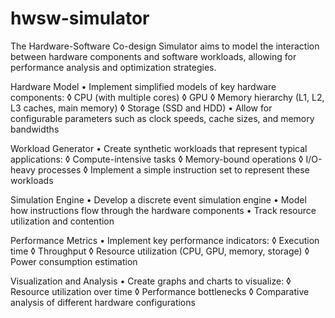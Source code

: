 # hwsw-simulator
The Hardware-Software Co-design Simulator aims to model the interaction between hardware components and software workloads, allowing for performance analysis and optimization strategies.


Hardware Model
• Implement simplified models of key hardware components:
  ◊ CPU (with multiple cores)
  ◊ GPU
  ◊ Memory hierarchy (L1, L2, L3 caches, main memory)
  ◊ Storage (SSD and HDD)
• Allow for configurable parameters such as clock speeds, cache sizes, and memory bandwidths

Workload Generator
• Create synthetic workloads that represent typical applications:
  ◊ Compute-intensive tasks
  ◊ Memory-bound operations
  ◊ I/O-heavy processes
  ◊ Implement a simple instruction set to represent these workloads

Simulation Engine
• Develop a discrete event simulation engine
• Model how instructions flow through the hardware components
• Track resource utilization and contention

Performance Metrics
• Implement key performance indicators:
  ◊ Execution time
  ◊ Throughput
  ◊ Resource utilization (CPU, GPU, memory, storage)
  ◊ Power consumption estimation

Visualization and Analysis
• Create graphs and charts to visualize:
  ◊ Resource utilization over time
  ◊ Performance bottlenecks
  ◊ Comparative analysis of different hardware configurations

